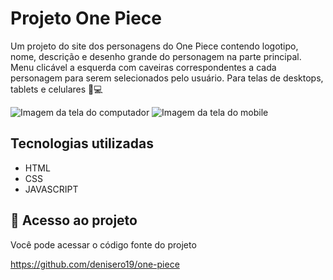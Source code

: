 # Projeto One Piece

Um projeto do site dos personagens do One Piece contendo logotipo, nome, descrição e desenho grande do personagem na parte principal. Menu clicável a esquerda com caveiras correspondentes a cada personagem para serem selecionados pelo usuário. Para telas de desktops, tablets e celulares 📲💻

<img src="" alt="Imagem da tela do computador">

<img src="" alt="Imagem da tela do mobile">

## Tecnologias utilizadas
- HTML
- CSS
- JAVASCRIPT

## 📂 Acesso ao projeto

Você pode acessar o código fonte do projeto 

<https://github.com/denisero19/one-piece>